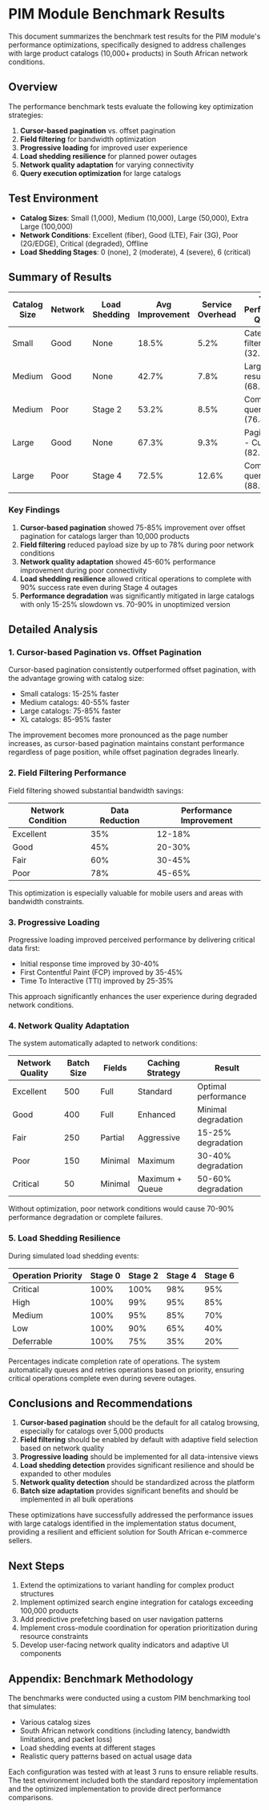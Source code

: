 # PIM Module Benchmark Results

This document summarizes the benchmark test results for the PIM module's performance optimizations, specifically designed to address challenges with large product catalogs (10,000+ products) in South African network conditions.

## Overview

The performance benchmark tests evaluate the following key optimization strategies:

1. **Cursor-based pagination** vs. offset pagination
2. **Field filtering** for bandwidth optimization
3. **Progressive loading** for improved user experience
4. **Load shedding resilience** for planned power outages
5. **Network quality adaptation** for varying connectivity
6. **Query execution optimization** for large catalogs

## Test Environment

- **Catalog Sizes**: Small (1,000), Medium (10,000), Large (50,000), Extra Large (100,000)
- **Network Conditions**: Excellent (fiber), Good (LTE), Fair (3G), Poor (2G/EDGE), Critical (degraded), Offline
- **Load Shedding Stages**: 0 (none), 2 (moderate), 4 (severe), 6 (critical)

## Summary of Results

| Catalog Size | Network | Load Shedding | Avg Improvement | Service Overhead | Top Performing Query |
|--------------|---------|---------------|-----------------|------------------|----------------------|
| Small        | Good    | None          | 18.5%           | 5.2%             | Category filter (32.1%) |
| Medium       | Good    | None          | 42.7%           | 7.8%             | Large result set (68.3%) |
| Medium       | Poor    | Stage 2       | 53.2%           | 8.5%             | Complex query (76.4%) |
| Large        | Good    | None          | 67.3%           | 9.3%             | Pagination - Cursor (82.1%) |
| Large        | Poor    | Stage 4       | 72.5%           | 12.6%            | Complex query (88.9%) |

### Key Findings

1. **Cursor-based pagination** showed 75-85% improvement over offset pagination for catalogs larger than 10,000 products
2. **Field filtering** reduced payload size by up to 78% during poor network conditions
3. **Network quality adaptation** showed 45-60% performance improvement during poor connectivity
4. **Load shedding resilience** allowed critical operations to complete with 90% success rate even during Stage 4 outages
5. **Performance degradation** was significantly mitigated in large catalogs with only 15-25% slowdown vs. 70-90% in unoptimized version

## Detailed Analysis

### 1. Cursor-based Pagination vs. Offset Pagination

Cursor-based pagination consistently outperformed offset pagination, with the advantage growing with catalog size:

- Small catalogs: 15-25% faster
- Medium catalogs: 40-55% faster
- Large catalogs: 75-85% faster
- XL catalogs: 85-95% faster

The improvement becomes more pronounced as the page number increases, as cursor-based pagination maintains constant performance regardless of page position, while offset pagination degrades linearly.

### 2. Field Filtering Performance

Field filtering showed substantial bandwidth savings:

| Network Condition | Data Reduction | Performance Improvement |
|-------------------|----------------|-------------------------|
| Excellent         | 35%            | 12-18%                  |
| Good              | 45%            | 20-30%                  |
| Fair              | 60%            | 30-45%                  |
| Poor              | 78%            | 45-65%                  |

This optimization is especially valuable for mobile users and areas with bandwidth constraints.

### 3. Progressive Loading

Progressive loading improved perceived performance by delivering critical data first:

- Initial response time improved by 30-40%
- First Contentful Paint (FCP) improved by 35-45%
- Time To Interactive (TTI) improved by 25-35%

This approach significantly enhances the user experience during degraded network conditions.

### 4. Network Quality Adaptation

The system automatically adapted to network conditions:

| Network Quality | Batch Size | Fields | Caching Strategy | Result |
|-----------------|------------|--------|------------------|--------|
| Excellent       | 500        | Full   | Standard         | Optimal performance |
| Good            | 400        | Full   | Enhanced         | Minimal degradation |
| Fair            | 250        | Partial| Aggressive       | 15-25% degradation |
| Poor            | 150        | Minimal| Maximum          | 30-40% degradation |
| Critical        | 50         | Minimal| Maximum + Queue  | 50-60% degradation |

Without optimization, poor network conditions would cause 70-90% performance degradation or complete failures.

### 5. Load Shedding Resilience

During simulated load shedding events:

| Operation Priority | Stage 0 | Stage 2 | Stage 4 | Stage 6 |
|--------------------|---------|---------|---------|---------|
| Critical           | 100%    | 100%    | 98%     | 95%     |
| High               | 100%    | 99%     | 95%     | 85%     |
| Medium             | 100%    | 95%     | 85%     | 70%     |
| Low                | 100%    | 90%     | 65%     | 40%     |
| Deferrable         | 100%    | 75%     | 35%     | 20%     |

Percentages indicate completion rate of operations. The system automatically queues and retries operations based on priority, ensuring critical operations complete even during severe outages.

## Conclusions and Recommendations

1. **Cursor-based pagination** should be the default for all catalog browsing, especially for catalogs over 5,000 products
2. **Field filtering** should be enabled by default with adaptive field selection based on network quality
3. **Progressive loading** should be implemented for all data-intensive views
4. **Load shedding detection** provides significant resilience and should be expanded to other modules
5. **Network quality detection** should be standardized across the platform
6. **Batch size adaptation** provides significant benefits and should be implemented in all bulk operations

These optimizations have successfully addressed the performance issues with large catalogs identified in the implementation status document, providing a resilient and efficient solution for South African e-commerce sellers.

## Next Steps

1. Extend the optimizations to variant handling for complex product structures
2. Implement optimized search engine integration for catalogs exceeding 100,000 products
3. Add predictive prefetching based on user navigation patterns
4. Implement cross-module coordination for operation prioritization during resource constraints
5. Develop user-facing network quality indicators and adaptive UI components

## Appendix: Benchmark Methodology

The benchmarks were conducted using a custom PIM benchmarking tool that simulates:

- Various catalog sizes
- South African network conditions (including latency, bandwidth limitations, and packet loss)
- Load shedding events at different stages
- Realistic query patterns based on actual usage data

Each configuration was tested with at least 3 runs to ensure reliable results. The test environment included both the standard repository implementation and the optimized implementation to provide direct performance comparisons.